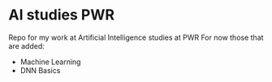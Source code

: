 # AI studies PWR
 Repo for my work at Artificial Intelligence studies at PWR
For now those that are added:
- Machine Learning
- DNN Basics
